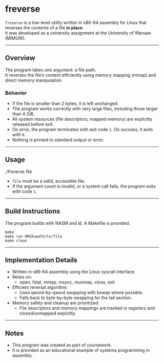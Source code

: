 # freverse

`freverse` is a low-level utility written in x86-64 assembly for Linux that reverses the contents of a file **in place**.  
It was developed as a university assignment at the University of Warsaw (MIMUW).

---

## Overview

The program takes one argument: a file path.  
It reverses the file’s content efficiently using memory mapping (mmap) and direct memory manipulation.  

### Behavior
- If the file is smaller than 2 bytes, it is left unchanged.  
- The program works correctly with very large files, including those larger than 4 GiB.  
- All system resources (file descriptors, mapped memory) are explicitly released before exit.  
- On error, the program terminates with exit code `1`. On success, it exits with `0`.  
- Nothing is printed to standard output or error.

---

## Usage

./freverse file

- `file` must be a valid, accessible file.  
- If the argument count is invalid, or a system call fails, the program exits with code `1`.  

---

## Build Instructions

The program builds with NASM and ld. A Makefile is provided.
```
make
make run ARGS=path/to/file
make clean
```
---

## Implementation Details

- Written in x86-64 assembly using the Linux syscall interface.  
- Relies on:
  - open, fstat, mmap, msync, munmap, close, exit  
- Efficient reversal algorithm:
  - Uses qword-by-qword swapping with bswap where possible.  
  - Falls back to byte-by-byte swapping for the tail section.  
- Memory safety and cleanup are prioritized:
  - File descriptors and memory mappings are tracked in registers and closed/unmapped explicitly.

---

## Notes

- This program was created as part of coursework.  
- It is provided as an educational example of systems programming in assembly.  

